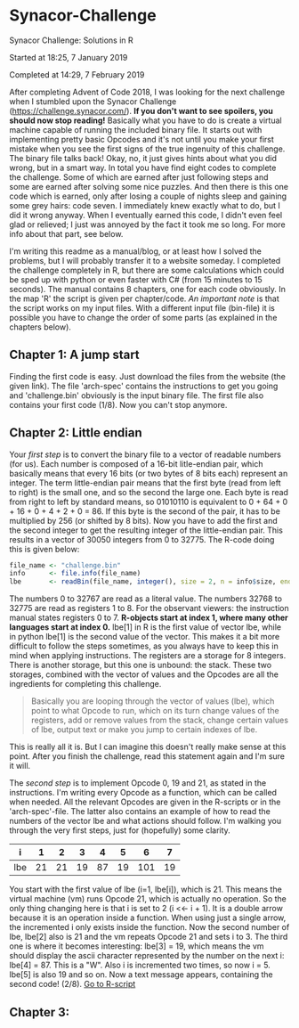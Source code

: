 # Synacor-Challenge
Synacor Challenge: Solutions in R

Started at 18:25, 7 January 2019

Completed at 14:29, 7 February 2019

After completing Advent of Code 2018, I was looking for the next challenge when I stumbled upon the Synacor Challenge (https://challenge.synacor.com/). **If you don't want to see spoilers, you should now stop reading!** Basically what you have to do is create a virtual machine capable of running the included binary file. It starts out with implementing pretty basic Opcodes and it's not until you make your first mistake when you see the first signs of the true ingenuity of this challenge. The binary file talks back! Okay, no, it just gives hints about what you did wrong, but in a smart way. In total you have find eight codes to complete the challenge. Some of which are earned after just following steps and some are earned after solving some nice puzzles. And then there is this one code which is earned, only after losing a couple of nights sleep and gaining some grey hairs: code seven. I immediately knew exactly what to do, but I did it wrong anyway. When I eventually earned this code, I didn't even feel glad or relieved; I just was annoyed by the fact it took me so long. For more info about that part, see below. 

I'm writing this readme as a manual/blog, or at least how I solved the problems, but I will probably transfer it to a website someday. I completed the challenge completely in R, but there are some calculations which could be sped up with python or even faster with C# (from 15 minutes to 15 seconds). The manual contains 8 chapters, one for each code obviously. In the map 'R' the script is given per chapter/code. *An important note* is that the script works on my input files. With a different input file (bin-file) it is possible you have to change the order of some parts (as explained in the chapters below). 

## Chapter 1: A jump start
Finding the first code is easy. Just download the files from the website (the given link). The file 'arch-spec' contains the instructions to get you going and 'challenge.bin' obviously is the input binary file. The first file also contains your first code (1/8). Now you can't stop anymore.

## Chapter 2: Little endian
Your *first step* is to convert the binary file to a vector of readable numbers (for us). Each number is composed of a 16-bit litle-endian pair, which basically means that every 16 bits (or two bytes of 8 bits each) represent an integer. The term little-endian pair means that the first byte (read from left to right) is the small one, and so the second the large one. Each byte is read from right to left by standard means, so 01010110 is equivalent to 0 + 64 + 0 + 16 + 0 + 4 + 2 + 0 = 86. If this byte is the second of the pair, it has to be multiplied by 256 (or shifted by 8 bits). Now you have to add the first and the second integer to get the resulting integer of the little-endian pair. This results in a vector of 30050 integers from 0 to 32775. The R-code doing this is given below:
```R
file_name <- "challenge.bin"
info      <- file.info(file_name)
lbe       <- readBin(file_name, integer(), size = 2, n = info$size, endian = "little", signed = FALSE)
```
The numbers 0 to 32767 are read as a literal value. The numbers 32768 to 32775 are read as registers 1 to 8. For the observant viewers: the instruction manual states registers 0 to 7. **R-objects start at index 1, where many other languages start at index 0.** lbe[1] in R is the first value of vector lbe, while in python lbe[1] is the second value of the vector. This makes it a bit more difficult to follow the steps sometimes, as you always have to keep this in mind when applying instructions. The registers are a storage for 8 integers. There is another storage, but this one is unbound: the stack. These two storages, combined with the vector of values and the Opcodes are all the ingredients for completing this challenge. 

> Basically you are looping through the vector of values (lbe), which point to what Opcode to run, which on its turn change values of the registers, add or remove values from the stack, change certain values of lbe, output text or make you jump to certain indexes of lbe.

This is really all it is. But I can imagine this doesn't really make sense at this point. After you finish the challenge, read this statement again and I'm sure it will. 

The *second step* is to implement Opcode 0, 19 and 21, as stated in the instructions. I'm writing every Opcode as a function, which can be called when needed. All the relevant Opcodes are given in the R-scripts or in the 'arch-spec'-file. The latter also contains an example of how to read the numbers of the vector lbe and what actions should follow. I'm walking you through the very first steps, just for (hopefully) some clarity. 
<br/>

|i   | 1 | 2 | 3 | 4 | 5 | 6 | 7|
|---|---|---|---|---|---|---|---|
|lbe | 21 | 21 | 19 | 87 | 19 | 101 | 19 |


You start with the first value of lbe (i=1, lbe[i]), which is 21. This means the virtual machine (vm) runs Opcode 21, which is actually no operation. So the only thing changing here is that i is set to 2 (i <<- i + 1). It is a double arrow because it is an operation inside a function. When using just a single arrow, the incremented i only exists inside the function. Now the second number of lbe, lbe[2] also is 21 and the vm repeats Opcode 21 and sets i to 3. The third one is where it becomes interesting: lbe[3] = 19, which means the vm should display the ascii character represented by the number on the next i: lbe[4] = 87. This is a "W". Also i is incremented two times, so now i = 5. lbe[5] is also 19 and so on. Now a text message appears, containing the second code! (2/8). [Go to R-script](https://github.com/zapateros/Synacor-Challenge/blob/master/R/chapter_2.R)

## Chapter 3:
